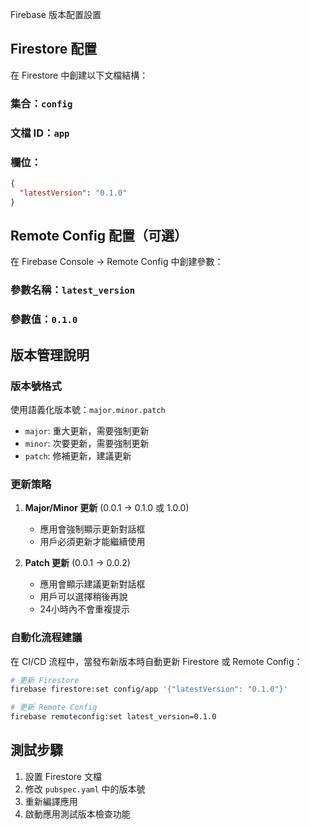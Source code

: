 Firebase 版本配置設置

## Firestore 配置

在 Firestore 中創建以下文檔結構：

### 集合：`config`
### 文檔 ID：`app`
### 欄位：
```json
{
  "latestVersion": "0.1.0"
}
```

## Remote Config 配置（可選）

在 Firebase Console → Remote Config 中創建參數：

### 參數名稱：`latest_version`
### 參數值：`0.1.0`

## 版本管理說明

### 版本號格式
使用語義化版本號：`major.minor.patch`
- `major`: 重大更新，需要強制更新
- `minor`: 次要更新，需要強制更新  
- `patch`: 修補更新，建議更新

### 更新策略
1. **Major/Minor 更新** (0.0.1 → 0.1.0 或 1.0.0)
   - 應用會強制顯示更新對話框
   - 用戶必須更新才能繼續使用

2. **Patch 更新** (0.0.1 → 0.0.2)
   - 應用會顯示建議更新對話框
   - 用戶可以選擇稍後再說
   - 24小時內不會重複提示

### 自動化流程建議
在 CI/CD 流程中，當發布新版本時自動更新 Firestore 或 Remote Config：

```bash
# 更新 Firestore
firebase firestore:set config/app '{"latestVersion": "0.1.0"}'

# 更新 Remote Config
firebase remoteconfig:set latest_version=0.1.0
```

## 測試步驟

1. 設置 Firestore 文檔
2. 修改 `pubspec.yaml` 中的版本號
3. 重新編譯應用
4. 啟動應用測試版本檢查功能 